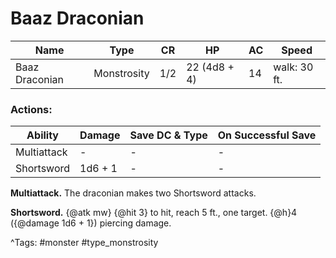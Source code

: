 # Baaz Draconian

| Name | Type | CR | HP | AC | Speed |
|------|------|----|----|----|-------|
| Baaz Draconian | Monstrosity | 1/2 | 22 (4d8 + 4) | 14 | walk: 30 ft. |

### Actions:

| Ability | Damage | Save DC & Type | On Successful Save |
|---------|--------|----------------|--------------------|
| Multiattack | - | - | - |
| Shortsword | 1d6 + 1 | - | - |


**Multiattack.** The draconian makes two Shortsword attacks.

**Shortsword.** {@atk mw} {@hit 3} to hit, reach 5 ft., one target. {@h}4 ({@damage 1d6 + 1}) piercing damage.

^Tags: #monster #type_monstrosity